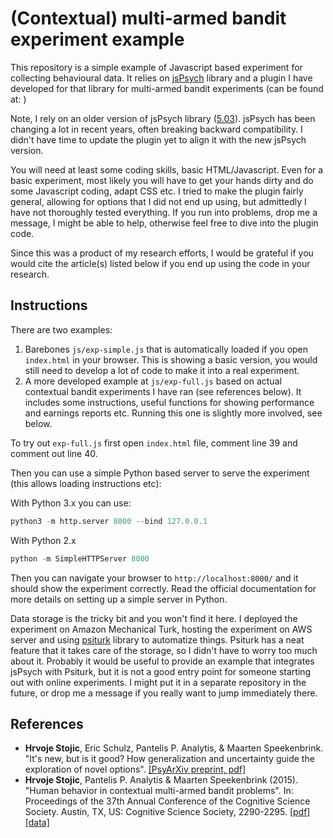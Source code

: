 # (Contextual) multi-armed bandit experiment example

This repository is a simple example of Javascript based experiment for collecting behavioural data. It relies on [jsPsych](https://www.jspsych.org/) library and a plugin I have developed for that library for multi-armed bandit experiments (can be found at: )

Note, I rely on an older version of jsPsych library ([5.03](https://github.com/jspsych/jsPsych/releases/tag/v5.0.3)). jsPsych has been changing a lot in recent years, often breaking backward compatibility. I didn't have time to update the plugin yet to align it with the new jsPsych version. 

You will need at least some coding skills, basic HTML/Javascript. Even for a basic experiment, most likely you will have to get your hands dirty and do some Javascript coding, adapt CSS etc. I tried to make the plugin fairly general, allowing for options that I did not end up using, but admittedly I have not thoroughly tested everything. If you run into problems, drop me a message, I might be able to help, otherwise feel free to dive into the plugin code.

Since this was a product of my research efforts, I would be grateful if you would cite the article(s) listed below if you end up using the code in your research.


## Instructions

There are two examples:  
1. Barebones `js/exp-simple.js` that is automatically loaded if you open `index.html` in your browser. This is showing a basic version, you would still need to develop a lot of code to make it into a real experiment.  
2. A more developed example at `js/exp-full.js` based on actual contextual bandit experiments I have ran (see references below). It includes some instructions, useful functions for showing performance and earnings reports etc. Running this one is slightly more involved, see below.  


To try out `exp-full.js` first open `index.html` file, comment line 39 and comment out line 40.

Then you can use a simple Python based server to serve the experiment (this allows loading instructions etc):

With Python 3.x you can use:  

```python
python3 -m http.server 8000 --bind 127.0.0.1 
```

With Python 2.x

```python
python -m SimpleHTTPServer 8000
```

Then you can navigate your browser to `http://localhost:8000/` and it should show the experiment correctly. Read the official documentation for more details on setting up a simple server in Python.

Data storage is the tricky bit and you won't find it here. I deployed the experiment on Amazon Mechanical Turk, hosting the experiment on AWS server and using [psiturk](https://psiturk.readthedocs.io/en/latest/) library to automatize things. Psiturk has a neat feature that it takes care of the storage, so I didn't have to worry too much about it. Probably it would be useful to provide an example that integrates jsPsych with Psiturk, but it is not a good entry point for someone starting out with online experiments. I might put it in a separate repository in the future, or drop me a message if you really want to jump immediately there. 


## References

- **Hrvoje Stojic**, Eric Schulz, Pantelis P. Analytis, & Maarten Speekenbrink. "It's new, but is it good? How generalization and uncertainty guide the exploration of novel options". [[PsyArXiv preprint, pdf]](https://psyarxiv.com/p6zev)  
- **Hrvoje Stojic**, Pantelis P. Analytis & Maarten Speekenbrink (2015). "Human behavior in contextual multi-armed bandit problems". In: Proceedings of the 37th Annual Conference of the Cognitive Science Society. Austin, TX, US: Cognitive Science Society, 2290-2295. [[pdf]](https://mindmodeling.org/cogsci2015/papers/0394/paper0394.pdf) [[data]](http://dx.doi.org/10.6084/m9.figshare.1314099)